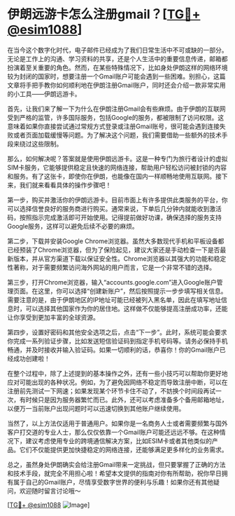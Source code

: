 # 伊朗远游卡怎么注册gmail？[[TG💪+ @esim1088](https://t.me/s/esim1088)]

在当今这个数字化时代，电子邮件已经成为了我们日常生活中不可或缺的一部分。无论是工作上的沟通、学习资料的共享，还是个人生活中的重要信息传递，邮箱都扮演着至关重要的角色。然而，在某些特殊情况下，比如身处伊朗这样的网络环境较为封闭的国家时，想要注册一个Gmail账户可能会遇到一些困难。别担心，这篇文章将手把手教你如何顺利地在伊朗注册Gmail账户，同时还会介绍一款非常实用的小工具——伊朗远游卡。

首先，让我们来了解一下为什么在伊朗注册Gmail会有些麻烦。由于伊朗的互联网受到严格的监管，许多国际服务，包括Google的服务，都被限制了访问权限。这意味着如果你直接尝试通过常规方式登录或注册Gmail账号，很可能会遇到连接失败或者页面加载缓慢等问题。为了解决这个问题，我们需要借助一些额外的技术手段来绕过这些限制。

那么，如何解决呢？答案就是使用伊朗远游卡。这是一种专门为旅行者设计的虚拟SIM卡服务，它能够提供稳定且快速的网络连接，帮助用户轻松访问被封锁的内容和服务。有了这张卡，即使你在伊朗，也能像在国内一样顺畅地使用互联网。接下来，我们就来看看具体的操作步骤吧！

第一步，购买并激活你的伊朗远游卡。目前市面上有许多提供此类服务的平台，你可以选择信誉良好的服务商进行购买。通常来说，下单后几分钟内就能收到激活码，按照指示完成激活即可开始使用。记得提前做好功课，确保选择的服务支持Google服务，这样可以避免后续不必要的麻烦。

第二步，下载并安装Google Chrome浏览器。虽然大多数现代手机和平板设备都已经预装了Chrome浏览器，但为了保险起见，建议大家还是手动检查一下是否最新版本，并从官方渠道下载以保证安全性。Chrome浏览器以其强大的功能和稳定性著称，对于需要频繁访问海外网站的用户而言，它是一个非常不错的选择。

第三步，打开Chrome浏览器，输入“accounts.google.com”进入Google账户管理页面。在这里，你可以选择“创建新账户”，然后按照提示一步步填写相关信息。需要注意的是，由于伊朗地区的IP地址可能已经被列入黑名单，因此在填写地址信息时，可以选择其他国家作为你的居住地。这样做不仅能够提高注册成功率，还能让你享受到更加丰富的全球资源。

第四步，设置好密码和其他安全选项之后，点击“下一步”。此时，系统可能会要求你完成一系列验证步骤，比如发送短信验证码到指定手机号码等。请务必保持手机畅通，并及时接收并输入验证码。如果一切顺利的话，恭喜你！你的Gmail账户已经成功创建啦！

在整个过程中，除了上述提到的基本操作之外，还有一些小技巧可以帮助你更好地应对可能出现的各种状况。例如，为了避免因网络不稳定而导致注册中断，可以在注册前先测试一下网速；如果发现某个环节卡住不动了，不妨换个时间段再试一次，有时候只是因为服务器繁忙而已。此外，还可以考虑准备多个备用邮箱地址，以便万一当前账户出现问题时可以迅速切换到其他账户继续使用。

当然了，以上方法仅适用于普通用户。如果你是一名商务人士或者需要频繁与国外客户打交道的专业人士，那么仅仅依靠一个Gmail账户可能还远远不够。在这种情况下，建议考虑使用专业的跨境通信解决方案，比如ESIM卡或者其他类似的产品。它们不仅能提供更加快捷稳定的网络连接，还能够满足更多样化的业务需求。

总之，虽然身处伊朗确实会给注册Gmail带来一定挑战，但只要掌握了正确的方法和技术手段，就完全不用担心啦！希望本文提供的指南对你有所帮助，祝你早日拥有属于自己的Gmail账户，尽情享受数字世界的便利与乐趣！如果你还有其他疑问，欢迎随时留言讨论哦～

[[TG💪+ @esim1088](https://t.me/s/esim1088) ![Image](https://i.postimg.cc/4NQfJmqS/Snipaste-2025-05-13-00-14-12.png)]